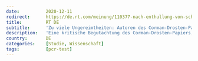 ```yaml
---
date:          2020-12-11
redirect:      https://de.rt.com/meinung/110377-nach-enthullung-von-schwachstellen-beim/
title:         RT DE
subtitle:      'Zu viele Ungereimtheiten: Autoren des Corman-Drosten-Papiers über PCR-Tests zunehmend unter Druck'
description:   'Eine kritische Begutachtung des Corman-Drosten-Papiers, auf dem die PCR-Tests zum Nachweis von COVID-19 basieren, veranlasst die Autoren, die Studie möglicherweise zurückzunehmen. Die rechtlichen Konsequenzen des fehlerhaften Protokolls sind jedoch kaum noch zu umgehen.'
country:       DE
categories:    [Studie, Wissenschaft]
tags:          [pcr-test]
---
```

